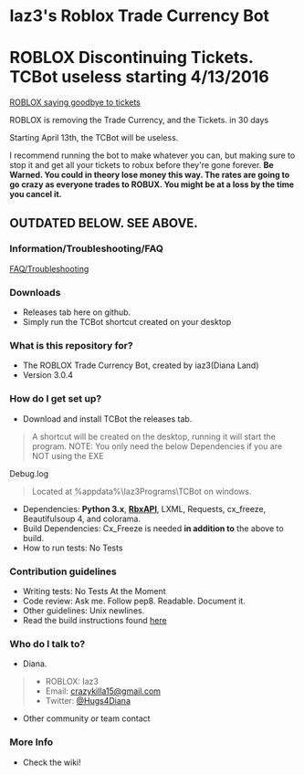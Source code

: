 # Iaz3's Roblox Trade Currency Bot #

# ROBLOX Discontinuing Tickets. TCBot useless starting 4/13/2016 #

[ROBLOX saying goodbye to tickets](http://blog.roblox.com/2016/03/saying-goodbye-to-tickets/)

ROBLOX is removing the Trade Currency, and the Tickets. in 30 days

Starting April 13th, the TCBot will be useless.

I recommend running the bot to make whatever you can, but making sure to stop it and get all your tickets to robux before they're gone forever. **Be Warned. You could in theory lose money this way. The rates are going to go crazy as everyone trades to ROBUX. You might be at a loss by the time you cancel it.**


## OUTDATED BELOW. SEE ABOVE. ##

### Information/Troubleshooting/FAQ ###
[FAQ/Troubleshooting](https://github.com/iaz3/TCBot/wiki/Troubleshooting)

### Downloads ###
* Releases tab here on github.
* Simply run the TCBot shortcut created on your desktop

### What is this repository for? ###

* The ROBLOX Trade Currency Bot, created by iaz3(Diana Land)
* Version 3.0.4

### How do I get set up? ###

* Download and install TCBot the releases tab.

> A shortcut will be created on the desktop, running it will start the program.
> NOTE: You only need the below Dependencies if you are NOT using the EXE

Debug.log
> Located at %appdata%\Iaz3Programs\TCBot on windows.

* Dependencies: **Python 3.x**, **[RbxAPI](https://github.com/iaz3/RbxAPI)**, LXML, Requests, cx_freeze, 
Beautifulsoup 4, and colorama.
* Build Dependencies: Cx_Freeze is needed **in addition to** the above to build.
* How to run tests: No Tests

### Contribution guidelines ###

* Writing tests: No Tests At the Moment
* Code review: Ask me. Follow pep8. Readable. Document it.
* Other guidelines: Unix newlines.
* Read the build instructions found [here](https://github.com/iaz3/TCBot/wiki/Building)

### Who do I talk to? ###

* Diana.

> * ROBLOX: Iaz3
> * Email: crazykilla15@gmail.com
> * Twitter: [@Hugs4Diana](https://www.twitter.com/Hugs4Diana)

* Other community or team contact

### More Info ###

* Check the wiki!
